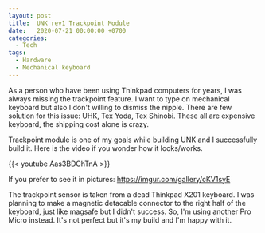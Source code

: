 ```yaml
---
layout: post
title:  UNK rev1 Trackpoint Module
date:   2020-07-21 00:00:00 +0700
categories:
  - Tech
tags:
  - Hardware
  - Mechanical keyboard
---
```


As a person who have been using Thinkpad computers for years, I was always missing the trackpoint feature. I want to type on mechanical keyboard but also I don't willing to dismiss the nipple. There are few solution for this issue: UHK, Tex Yoda, Tex Shinobi. These all are expensive keyboard, the shipping cost alone is crazy.

Trackpoint module is one of my goals while building UNK and I successfully build it. Here is the video if you wonder how it looks/works.

{{< youtube Aas3BDChTnA >}}


If you prefer to see it in pictures: <a href="https://imgur.com/gallery/cKV1syE">https://imgur.com/gallery/cKV1syE</a>

The trackpoint sensor is taken from a dead Thinkpad X201 keyboard. I was planning to make a magnetic detacable connector to the right half of the keyboard, just like magsafe but I didn't success. So, I'm using another Pro Micro instead. It's not perfect but it's my build and I'm happy with it.
